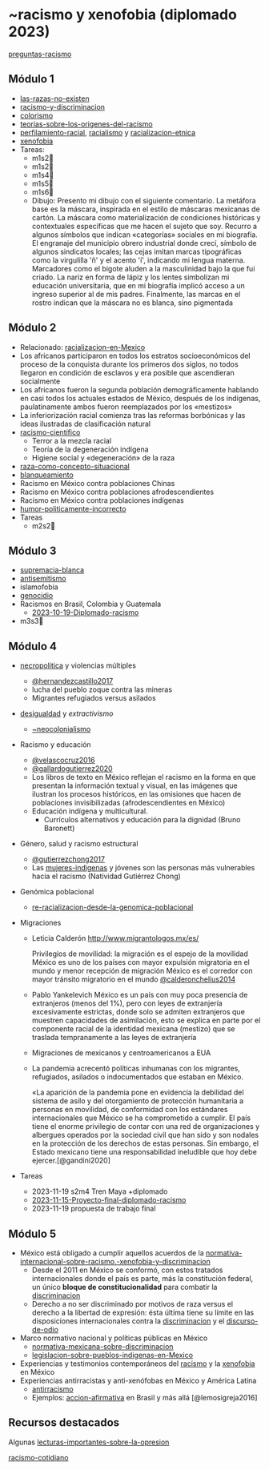 # ~racismo y xenofobia (diplomado 2023)

[preguntas-racismo](preguntas-racismo.md)

## Módulo 1

* [las-razas-no-existen](las-razas-no-existen.md)
* [racismo-y-discriminacion](racismo-y-discriminacion.md)
* [colorismo](colorismo.md)
* [teorias-sobre-los-origenes-del-racismo](teorias-sobre-los-origenes-del-racismo.md)
* [perfilamiento-racial](perfilamiento-racial.md), [racialismo](racialismo.md) y [racializacion-etnica](racializacion-etnica.md)
* [xenofobia](xenofobia.md)
* Tareas:
  * m1s2📓
  * m1s2📓
  * m1s4📓
  * m1s5📓
  * m1s6📓
  * Dibujo:
    Presento mi dibujo con el siguiente comentario. La metáfora base es la máscara, inspirada en el estilo de máscaras mexicanas de cartón. La máscara como materialización de condiciones históricas y contextuales específicas que me hacen el sujeto que soy. Recurro a algunos símbolos que indican «categorías» sociales en mi biografía. El engranaje del municipio obrero industrial donde crecí, símbolo de algunos sindicatos locales; las cejas imitan marcas tipográficas como la virgulilla 'ñ' y el acento 'í', indicando mi lengua materna. Marcadores como el bigote aluden a la masculinidad bajo la que fui criado. La nariz en forma de lápiz y los lentes simbolizan mi educación universitaria, que en mi biografía implicó acceso a un ingreso superior al de mis padres. Finalmente, las marcas en el rostro indican que la máscara no es blanca, sino pigmentada

## Módulo 2

* Relacionado: [racializacion-en-Mexico](racializacion-en-Mexico.md)
* Los africanos participaron en todos los estratos socioeconómicos del proceso de la conquista durante los primeros dos siglos, no todos llegaron en condición de esclavos y era posible que ascendieran socialmente
* Los africanos fueron la segunda población demográficamente hablando en casi todos los actuales estados de México, después de los indígenas, paulatinamente ambos fueron reemplazados por los «mestizos»
* La inferiorización racial comienza tras las reformas borbónicas y las ideas ilustradas de clasificación natural
* [racismo-cientifico](racismo-cientifico.md)
  * Terror a la mezcla racial
  * Teoría de la degeneración indígena
  * Higiene social y «degeneración» de la raza
* [raza-como-concepto-situacional](raza-como-concepto-situacional.md)
* [blanqueamiento](blanqueamiento.md)
* Racismo en México contra poblaciones Chinas
* Racismo en México contra poblaciones afrodescendientes
* Racismo en México contra poblaciones indígenas
* [humor-politicamente-incorrecto](humor-politicamente-incorrecto.md)
* Tareas
  * m2s2📓

## Módulo 3

* [supremacia-blanca](supremacia-blanca.md)
* [antisemitismo](antisemitismo.md)
* islamofobia
* [genocidio](genocidio.md)
* Racismos en Brasil, Colombia y Guatemala
  * [2023-10-19-Diplomado-racismo](2023-10-19-Diplomado-racismo.md)
* m3s3📓

## Módulo 4

* [necropolitica](necropolitica.md) y violencias múltiples

  * [@hernandezcastillo2017](@hernandezcastillo2017.md)
  * lucha del pueblo zoque contra las mineras
  * Migrantes refugiados versus asilados
* [desigualdad](desigualdad.md) y *extractivismo*

  * [~neocolonialismo](~neocolonialismo.md)
* Racismo y educación

  * [@velascocruz2016](@velascocruz2016.md)
  * [@gallardogutierrez2020](@gallardogutierrez2020.md)
  * Los libros de texto en México reflejan el racismo en la forma en que presentan la información textual y visual, en las imágenes que ilustran los procesos históricos, en las omisiones que hacen de poblaciones invisibilizadas (afrodescendientes en México)
  * Educación indígena y multicultural.
    * Currículos alternativos y educación para la dignidad (Bruno Baronett)
* Género, salud y racismo estructural

  * [@gutierrezchong2017](@gutierrezchong2017.md)
  * Las [mujeres-indigenas](mujeres-indigenas.md) y jóvenes son las personas más vulnerables hacia el racismo (Natividad Gutiérrez Chong)
* Genómica poblacional

  * [re-racializacion-desde-la-genomica-poblacional](re-racializacion-desde-la-genomica-poblacional.md)
* Migraciones

  * Leticia Calderón
    http://www.migrantologos.mx/es/

    Privilegios de movilidad: la migración es el espejo de la movilidad
    México es uno de los países con mayor expulsión migratoria en el mundo y menor recepción de migración
    México es el corredor con mayor tránsito migratorio en el mundo
    [@calderonchelius2014](@calderonchelius2014.md)

  * Pablo Yankelevich
    México es un país con muy poca presencia de extranjeros (menos del 1%), pero con leyes de extranjería excesivamente estrictas, donde solo se admiten extranjeros que muestren capacidades de asimilación, esto se explica en parte por el componente racial de la identidad mexicana (mestizo) que se traslada tempranamente a las leyes de extranjería

  * Migraciones de mexicanos y centroamericanos a EUA

  * La pandemia acrecentó políticas inhumanas con los migrantes, refugiados, asilados o indocumentados que estaban en México.

    «La aparición de la pandemia pone en evidencia la debilidad del sistema de asilo y del otorgamiento de protección humanitaria a personas en movilidad, de conformidad con los estándares internacionales que México se ha comprometido a cumplir. El país tiene el enorme privilegio de contar con una red de organizaciones y albergues operados por la sociedad civil que han sido y son nodales en la protección de los derechos de estas personas. Sin embargo, el Estado mexicano tiene una responsabilidad ineludible que hoy debe ejercer.[@gandini2020]

* Tareas

  * 2023-11-19 s2m4 Tren Maya +diplomado
  * [2023-11-15-Proyecto-final-diplomado-racismo](2023-11-15-Proyecto-final-diplomado-racismo.md)
  * 2023-11-19 propuesta de trabajo final

## Módulo 5

* México está obligado a cumplir aquellos acuerdos de la [normativa-internacional-sobre-racismo,-xenofobia-y-discriminacion](normativa-internacional-sobre-racismo,-xenofobia-y-discriminacion.md)
  * Desde el 2011 en México se conformó, con estos tratados internacionales donde el país es parte, más la constitución federal, un único **bloque de constitucionalidad** para combatir la [discriminacion](discriminacion.md)
  * Derecho a no ser discriminado por motivos de raza versus el derecho a la libertad de expresión: ésta última tiene su límite en las disposiciones internacionales contra la [discriminacion](discriminacion.md) y el [discurso-de-odio](discurso-de-odio.md)
* Marco normativo nacional y políticas públicas en México
  * [normativa-mexicana-sobre-discriminacion](normativa-mexicana-sobre-discriminacion.md)
  * [legislacion-sobre-pueblos-indigenas-en-Mexico](legislacion-sobre-pueblos-indigenas-en-Mexico.md)
* Experiencias y testimonios contemporáneos del [racismo](racismo.md) y la [xenofobia](xenofobia.md) en México
* Experiencias antirracistas y anti-xenófobas en México y América Latina
  * [antirracismo](antirracismo.md)
  * Ejemplos: [accion-afirmativa](accion-afirmativa.md) en Brasil y más allá [@lemosigreja2016]

## Recursos destacados

Algunas [lecturas-importantes-sobre-la-opresion](lecturas-importantes-sobre-la-opresion.md)

[racismo-cotidiano](racismo-cotidiano.md)
